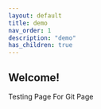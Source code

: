 ```yaml
---
layout: default
title: demo
nav_order: 1
description: "demo"
has_children: true
---
```


## Welcome!

Testing Page For Git Page

